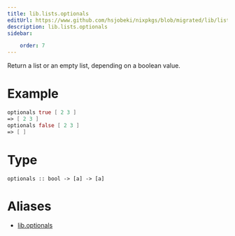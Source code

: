 ```yaml
---
title: lib.lists.optionals
editUrl: https://www.github.com/hsjobeki/nixpkgs/blob/migrated/lib/lists.nix#L464C5
description: lib.lists.optionals
sidebar:

    order: 7
---
```


Return a list or an empty list, depending on a boolean value.

# Example

```nix
optionals true [ 2 3 ]
=> [ 2 3 ]
optionals false [ 2 3 ]
=> [ ]
```

# Type

```
optionals :: bool -> [a] -> [a]
```


# Aliases

- [lib.optionals](/nix-doc-comments/reference/lib/lib-optionals)


